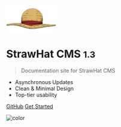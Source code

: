 <!-- _coverpage.md -->

![logo](static/StrawHat.png)

# StrawHat CMS <small>1.3</small>

> Documentation site for StrawHat CMS

- Asynchronous Updates
- Clean & Minimal Design
- Top-tier usability

[GitHub](https://github.com/jwngo/CMS3003)
[Get Started](#welcome-to-cms39s-documentation)

![color](#ffffff)
